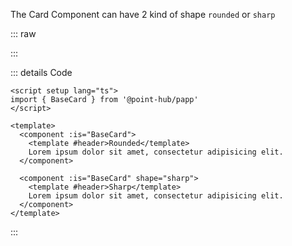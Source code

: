 The Card Component can have 2 kind of shape `rounded` or `sharp`

::: raw

<ClientOnly>
  <CardShape />
</ClientOnly>

:::

::: details Code

```vue
<script setup lang="ts">
import { BaseCard } from '@point-hub/papp'
</script>

<template>
  <component :is="BaseCard">
    <template #header>Rounded</template>
    Lorem ipsum dolor sit amet, consectetur adipisicing elit.
  </component>

  <component :is="BaseCard" shape="sharp">
    <template #header>Sharp</template>
    Lorem ipsum dolor sit amet, consectetur adipisicing elit.
  </component>
</template>
```

:::

